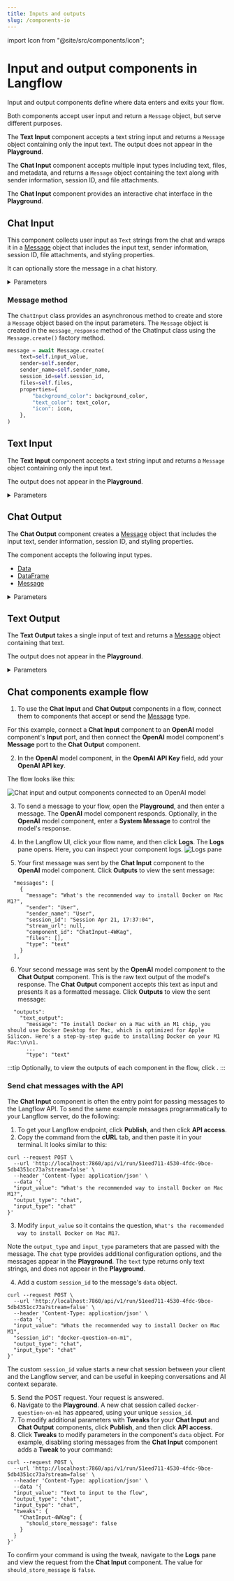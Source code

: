 ```yaml
---
title: Inputs and outputs
slug: /components-io
---
```


import Icon from "@site/src/components/icon";

# Input and output components in Langflow

Input and output components define where data enters and exits your flow.

Both components accept user input and return a `Message` object, but serve different purposes.

The **Text Input** component accepts a text string input and returns a `Message` object containing only the input text. The output does not appear in the **Playground**.

The **Chat Input** component accepts multiple input types including text, files, and metadata, and returns a `Message` object containing the text along with sender information, session ID, and file attachments.

The **Chat Input** component provides an interactive chat interface in the **Playground**.

## Chat Input

This component collects user input as `Text` strings from the chat and wraps it in a [Message](/concepts-objects#message-object) object that includes the input text, sender information, session ID, file attachments, and styling properties.

It can optionally store the message in a chat history.

<details>
<summary>Parameters</summary>

**Inputs**

| Name | Display Name | Info |
|------|--------------|------|
|input_value|Text|The Message to be passed as input.
|should_store_message|Store Messages|Store the message in the history.|
|sender|Sender Type|The type of sender.|
|sender_name|Sender Name|The name of the sender.|
|session_id|Session ID|The session ID of the chat. If empty, the current session ID parameter is used.|
|files|Files|The files to be sent with the message.|
|background_color|Background Color|The background color of the icon.|
|chat_icon|Icon|The icon of the message.|
|text_color|Text Color|The text color of the name.|

**Outputs**

| Name | Display Name | Info |
|------|--------------|------|
|message|Message|The resulting chat message object with all specified properties.|

</details>

### Message method

The `ChatInput` class provides an asynchronous method to create and store a `Message` object based on the input parameters.
The `Message` object is created in the `message_response` method of the ChatInput class using the `Message.create()` factory method.

```python
message = await Message.create(
    text=self.input_value,
    sender=self.sender,
    sender_name=self.sender_name,
    session_id=self.session_id,
    files=self.files,
    properties={
        "background_color": background_color,
        "text_color": text_color,
        "icon": icon,
    },
)
```

## Text Input

The **Text Input** component accepts a text string input and returns a `Message` object containing only the input text.

The output does not appear in the **Playground**.

<details>
<summary>Parameters</summary>

**Inputs**

| Name | Display Name | Info |
|------|--------------|------|
|input_value|Text|The text/content to be passed as output.|

**Outputs**

| Name | Display Name | Info |
|------|--------------|------|
|text|Text|The resulting text message.|

</details>

## Chat Output

The **Chat Output** component creates a [Message](/concepts-objects#message-object) object that includes the input text, sender information, session ID, and styling properties.

The component accepts the following input types.
* [Data](/concepts-objects#data-object)
* [DataFrame](/concepts-objects#dataframe-object)
* [Message](/concepts-objects#message-object)

<details>
<summary>Parameters</summary>

**Inputs**

| Name | Display Name | Info |
|------|--------------|------|
|input_value|Text|The message to be passed as output.|
|should_store_message|Store Messages|The flag to store the message in the history.|
|sender|Sender Type|The type of sender.|
|sender_name|Sender Name|The name of the sender.|
|session_id|Session ID|The session ID of the chat. If empty, the current session ID parameter is used.|
|data_template|Data Template|The template to convert Data to Text. If the option is left empty, it is dynamically set to the Data's text key.|
|background_color|Background Color|The background color of the icon.|
|chat_icon|Icon|The icon of the message.|
|text_color|Text Color|The text color of the name.|
|clean_data|Basic Clean Data|When enabled, `DataFrame` inputs are cleaned when converted to text. Cleaning removes empty rows, empty lines in cells, and multiple newlines.|

**Outputs**

| Name | Display Name | Info |
|------|--------------|------|
|message|Message|The resulting chat message object with all specified properties.|

</details>

## Text Output

The **Text Output** takes a single input of text and returns a [Message](/concepts-objects#message-object) object containing that text.

The output does not appear in the **Playground**.

<details>
<summary>Parameters</summary>

**Inputs**

| Name | Display Name | Info |
|------|--------------|------|
|input_value|Text|The text to be passed as output.|

**Outputs**

| Name | Display Name | Info |
|------|--------------|------|
|text|Text|The resulting text message.|

</details>

## Chat components example flow

1. To use the **Chat Input** and **Chat Output** components in a flow, connect them to components that accept or send the [Message](/concepts-objects#message-object) type.

For this example, connect a **Chat Input** component to an **OpenAI** model component's **Input** port, and then connect the **OpenAI** model component's **Message** port to the **Chat Output** component.

2. In the **OpenAI** model component, in the **OpenAI API Key** field, add your **OpenAI API key**.

The flow looks like this:

![Chat input and output components connected to an OpenAI model](/img/component-chat-io.png)

3. To send a message to your flow, open the **Playground**, and then enter a message.
The **OpenAI** model component responds.
Optionally, in the **OpenAI** model component, enter a **System Message** to control the model's response.
4. In the Langflow UI, click your flow name, and then click **Logs**.
The **Logs** pane opens.
Here, you can inspect your component logs.
![Logs pane](/img/logs.png)

5. Your first message was sent by the **Chat Input** component to the **OpenAI** model component.
Click **Outputs** to view the sent message:
```text
  "messages": [
    {
      "message": "What's the recommended way to install Docker on Mac M1?",
      "sender": "User",
      "sender_name": "User",
      "session_id": "Session Apr 21, 17:37:04",
      "stream_url": null,
      "component_id": "ChatInput-4WKag",
      "files": [],
      "type": "text"
    }
  ],
```
6. Your second message was sent by the **OpenAI** model component to the **Chat Output** component.
This is the raw text output of the model's response.
The **Chat Output** component accepts this text as input and presents it as a formatted message.
Click **Outputs** to view the sent message:
```text
  "outputs":
    "text_output":
      "message": "To install Docker on a Mac with an M1 chip, you should use Docker Desktop for Mac, which is optimized for Apple Silicon. Here's a step-by-step guide to installing Docker on your M1 Mac:\n\n1.
      ...
      "type": "text"
```

:::tip
Optionally, to view the outputs of each component in the flow, click <Icon name="TextSearch" aria-label="Inspect icon" />.
:::

### Send chat messages with the API

The **Chat Input** component is often the entry point for passing messages to the Langflow API.
To send the same example messages programmatically to your Langflow server, do the following:

1. To get your Langflow endpoint, click **Publish**, and then click **API access**.
2. Copy the command from the **cURL** tab, and then paste it in your terminal.
It looks similar to this:
```text
curl --request POST \
  --url 'http://localhost:7860/api/v1/run/51eed711-4530-4fdc-9bce-5db4351cc73a?stream=false' \
  --header 'Content-Type: application/json' \
  --data '{
  "input_value": "What's the recommended way to install Docker on Mac M1?",
  "output_type": "chat",
  "input_type": "chat"
}'
```
3. Modify `input_value` so it contains the question, `What's the recommended way to install Docker on Mac M1?`.

Note the `output_type` and `input_type` parameters that are passed with the message. The `chat` type provides additional configuration options, and the messages appear in the **Playground**. The `text` type returns only text strings, and does not appear in the **Playground**.

4. Add a custom `session_id` to the message's `data` object.
```text
curl --request POST \
  --url 'http://localhost:7860/api/v1/run/51eed711-4530-4fdc-9bce-5db4351cc73a?stream=false' \
  --header 'Content-Type: application/json' \
  --data '{
  "input_value": "Whats the recommended way to install Docker on Mac M1",
  "session_id": "docker-question-on-m1",
  "output_type": "chat",
  "input_type": "chat"
}'
```
The custom `session_id` value starts a new chat session between your client and the Langflow server, and can be useful in keeping conversations and AI context separate.

5. Send the POST request.
Your request is answered.
6. Navigate to the **Playground**.
A new chat session called `docker-question-on-m1` has appeared, using your unique `session_id`.
7. To modify additional parameters with **Tweaks** for your **Chat Input** and **Chat Output** components, click **Publish**, and then click **API access**.
8. Click **Tweaks** to modify parameters in the component's `data` object.
For example, disabling storing messages from the **Chat Input** component adds a **Tweak** to your command:
```text
curl --request POST \
  --url 'http://localhost:7860/api/v1/run/51eed711-4530-4fdc-9bce-5db4351cc73a?stream=false' \
  --header 'Content-Type: application/json' \
  --data '{
  "input_value": "Text to input to the flow",
  "output_type": "chat",
  "input_type": "chat",
  "tweaks": {
    "ChatInput-4WKag": {
      "should_store_message": false
    }
  }
}'
```

To confirm your command is using the tweak, navigate to the **Logs** pane and view the request from the **Chat Input** component.
The value for `should_store_message` is `false`.
